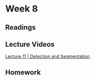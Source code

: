 # Week 8

## Readings

## Lecture Videos
[Lecture 11 | Detection and Segmentation](https://www.youtube.com/watch?v=nDPWywWRIRo&list=PL3FW7Lu3i5JvHM8ljYj-zLfQRF3EO8sYv)
## Homework